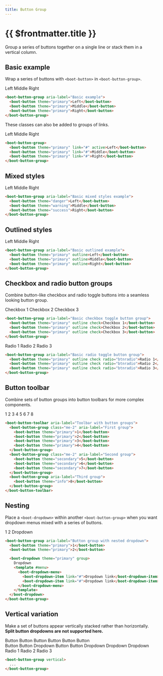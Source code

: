 ```yaml
---
title: Button Group
---
```


# {{ $frontmatter.title }}

Group a series of buttons together on a single line or stack them in a vertical column.

## Basic example

Wrap a series of buttons with ```<boot-button>``` in ```<boot-button-group>```.

<div class="example">
  <boot-button-group aria-label="Basic example">
    <boot-button theme="primary">Left</boot-button>
    <boot-button theme="primary">Middle</boot-button>
    <boot-button theme="primary">Right</boot-button>
  </boot-button-group>
</div>

```html
<boot-button-group aria-label="Basic example">
  <boot-button theme="primary">Left</boot-button>
  <boot-button theme="primary">Middle</boot-button>
  <boot-button theme="primary">Right</boot-button>
</boot-button-group>
```

These classes can also be added to groups of links.

<div class="example">
  <boot-button-group>
    <boot-button theme="primary" link="#" active>Left</boot-button>
    <boot-button theme="primary" link="#">Middle</boot-button>
    <boot-button theme="primary" link="#">Right</boot-button>
  </boot-button-group>
</div>

```html
<boot-button-group>
  <boot-button theme="primary" link="#" active>Left</boot-button>
  <boot-button theme="primary" link="#">Middle</boot-button>
  <boot-button theme="primary" link="#">Right</boot-button>
</boot-button-group>
```

## Mixed styles

<div class="example">
  <boot-button-group aria-label="Basic mixed styles example">
    <boot-button theme="danger">Left</boot-button>
    <boot-button theme="warning">Middle</boot-button>
    <boot-button theme="success">Right</boot-button>
  </boot-button-group>
</div>

```html
<boot-button-group aria-label="Basic mixed styles example">
  <boot-button theme="danger">Left</boot-button>
  <boot-button theme="warning">Middle</boot-button>
  <boot-button theme="success">Right</boot-button>
</boot-button-group>
```

## Outlined styles

<div class="example">
  <boot-button-group aria-label="Basic outlined example">
    <boot-button theme="primary" outline>Left</boot-button>
    <boot-button theme="primary" outline>Middle</boot-button>
    <boot-button theme="primary" outline>Right</boot-button>
  </boot-button-group>
</div>

```html
<boot-button-group aria-label="Basic outlined example">
  <boot-button theme="primary" outline>Left</boot-button>
  <boot-button theme="primary" outline>Middle</boot-button>
  <boot-button theme="primary" outline>Right</boot-button>
</boot-button-group>
```

## Checkbox and radio button groups

Combine button-like checkbox and radio toggle buttons into a seamless looking button group.

<div class="example">
  <boot-button-group aria-label="Basic checkbox toggle button group">
    <boot-button theme="primary" outline check>Checkbox 1</boot-button>
    <boot-button theme="primary" outline check>Checkbox 2</boot-button>
    <boot-button theme="primary" outline check>Checkbox 3</boot-button>
  </boot-button-group>
</div>

```html
<boot-button-group aria-label="Basic checkbox toggle button group">
  <boot-button theme="primary" outline check>Checkbox 1</boot-button>
  <boot-button theme="primary" outline check>Checkbox 2</boot-button>
  <boot-button theme="primary" outline check>Checkbox 3</boot-button>
</boot-button-group>
```

<div class="example">
  <boot-button-group aria-label="Basic radio toggle button group">
    <boot-button theme="primary" outline check radio="btnradio">Radio 1</boot-button>
    <boot-button theme="primary" outline check radio="btnradio">Radio 2</boot-button>
    <boot-button theme="primary" outline check radio="btnradio">Radio 3</boot-button>
  </boot-button-group>
</div>

```html
<boot-button-group aria-label="Basic radio toggle button group">
  <boot-button theme="primary" outline check radio="btnradio">Radio 1</boot-button>
  <boot-button theme="primary" outline check radio="btnradio">Radio 2</boot-button>
  <boot-button theme="primary" outline check radio="btnradio">Radio 3</boot-button>
</boot-button-group>
```

## Button toolbar

Combine sets of button groups into button toolbars for more complex components.

<div class="example">
  <boot-button-toolbar aria-label="Toolbar with button groups">
    <boot-button-group class="me-2" aria-label="First group">
      <boot-button theme="primary">1</boot-button>
      <boot-button theme="primary">2</boot-button>
      <boot-button theme="primary">3</boot-button>
      <boot-button theme="primary">4</boot-button>
    </boot-button-group>
    <boot-button-group class="me-2" aria-label="Second group">
      <boot-button theme="secondary">5</boot-button>
      <boot-button theme="secondary">6</boot-button>
      <boot-button theme="secondary">7</boot-button>
    </boot-button-group>
    <boot-button-group aria-label="Third group">
      <boot-button theme="info">8</boot-button>
    </boot-button-group>
  </boot-button-toolbar>
</div>

```html
<boot-button-toolbar aria-label="Toolbar with button groups">
  <boot-button-group class="me-2" aria-label="First group">
    <boot-button theme="primary">1</boot-button>
    <boot-button theme="primary">2</boot-button>
    <boot-button theme="primary">3</boot-button>
    <boot-button theme="primary">4</boot-button>
  </boot-button-group>
  <boot-button-group class="me-2" aria-label="Second group">
    <boot-button theme="secondary">5</boot-button>
    <boot-button theme="secondary">6</boot-button>
    <boot-button theme="secondary">7</boot-button>
  </boot-button-group>
  <boot-button-group aria-label="Third group">
    <boot-button theme="info">8</boot-button>
  </boot-button-group>
</boot-button-toolbar>
```

## Nesting

Place a ```<boot-dropdown>``` within another ```<boot-button-group>``` when you want dropdown menus mixed with a series of buttons.

<div class="example">
  <boot-button-group aria-label="Button group with nested dropdown">
    <boot-button theme="primary">1</boot-button>
    <boot-button theme="primary">2</boot-button>
    <boot-dropdown theme="primary" group>
      Dropdown
      <template #menu>
        <boot-dropdown-menu>
          <boot-dropdown-item link="#">Dropdown link</boot-dropdown-item>
          <boot-dropdown-item link="#">Dropdown link</boot-dropdown-item>
        </boot-dropdown-menu>
      </template>
    </boot-dropdown>
  </boot-button-group>
</div>

```html
<boot-button-group aria-label="Button group with nested dropdown">
  <boot-button theme="primary">1</boot-button>
  <boot-button theme="primary">2</boot-button>

  <boot-dropdown theme="primary" group>
    Dropdown
    <template #menu>
      <boot-dropdown-menu>
        <boot-dropdown-item link="#">Dropdown link</boot-dropdown-item>
        <boot-dropdown-item link="#">Dropdown link</boot-dropdown-item>
      </boot-dropdown-menu>
    </template>
  </boot-dropdown>
</boot-button-group>
```

## Vertical variation

Make a set of buttons appear vertically stacked rather than horizontally. **Split button dropdowns are not supported here.**

<div class="example">
  <boot-button-group aria-label="Vertical button group" vertical>
    <boot-button theme="dark">Button</boot-button>
    <boot-button theme="dark">Button</boot-button>
    <boot-button theme="dark">Button</boot-button>
    <boot-button theme="dark">Button</boot-button>
    <boot-button theme="dark">Button</boot-button>
    <boot-button theme="dark">Button</boot-button>
  </boot-button-group>
</div>

<div class="example">
  <boot-button-group aria-label="Vertical button group" vertical>
    <boot-button theme="primary">Button</boot-button>
    <boot-button theme="primary">Button</boot-button>
    <boot-dropdown theme="primary" group>
      Dropdown
      <template #menu>
        <boot-dropdown-menu>
          <boot-dropdown-item link="#">Dropdown link</boot-dropdown-item>
          <boot-dropdown-item link="#">Dropdown link</boot-dropdown-item>
        </boot-dropdown-menu>
      </template>
    </boot-dropdown>
    <boot-button theme="primary">Button</boot-button>
    <boot-button theme="primary">Button</boot-button>
    <boot-dropdown theme="primary" group>
      Dropdown
      <template #menu>
        <boot-dropdown-menu>
          <boot-dropdown-item link="#">Dropdown link</boot-dropdown-item>
          <boot-dropdown-item link="#">Dropdown link</boot-dropdown-item>
        </boot-dropdown-menu>
      </template>
    </boot-dropdown>
    <boot-dropdown theme="primary" group>
      Dropdown
      <template #menu>
        <boot-dropdown-menu>
          <boot-dropdown-item link="#">Dropdown link</boot-dropdown-item>
          <boot-dropdown-item link="#">Dropdown link</boot-dropdown-item>
        </boot-dropdown-menu>
      </template>
    </boot-dropdown>
    <boot-dropdown theme="primary" group>
      Dropdown
      <template #menu>
        <boot-dropdown-menu>
          <boot-dropdown-item link="#">Dropdown link</boot-dropdown-item>
          <boot-dropdown-item link="#">Dropdown link</boot-dropdown-item>
        </boot-dropdown-menu>
      </template>
    </boot-dropdown>
  </boot-button-group>
</div>

<div class="example">
  <boot-button-group aria-label="Vertical radio toggle button group" vertical>
    <boot-button theme="danger" outline check radio="vbtn-radio">Radio 1</boot-button>
    <boot-button theme="danger" outline check radio="vbtn-radio">Radio 2</boot-button>
    <boot-button theme="danger" outline check radio="vbtn-radio">Radio 3</boot-button>
  </boot-button-group>
</div>

```html
<boot-button-group vertical>
  ...
</boot-button-group>
```
